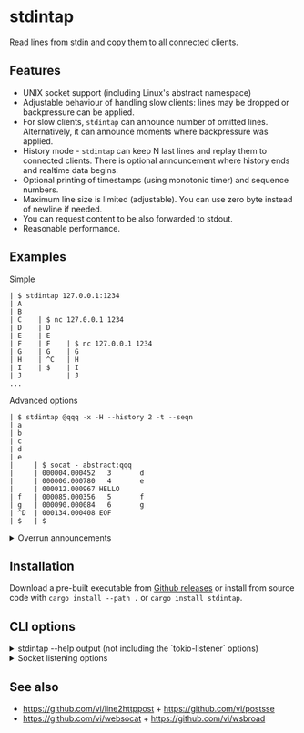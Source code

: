 # stdintap

Read lines from stdin and copy them to all connected clients.

## Features

* UNIX socket support (including Linux's abstract namespace)
* Adjustable behaviour of handling slow clients: lines may be dropped or backpressure can be applied.
* For slow clients, `stdintap` can announce number of omitted lines. Alternatively, it can announce moments where backpressure was applied.
* History mode - `stdintap` can keep N last lines and replay them to connected clients. There is optional announcement where history ends and realtime data begins.
* Optional printing of timestamps (using monotonic timer) and sequence numbers.
* Maximum line size is limited (adjustable). You can use zero byte instead of newline if needed.
* You can request content to be also forwarded to stdout.
* Reasonable performance.

## Examples

Simple

```
| $ stdintap 127.0.0.1:1234
| A
| B
| C    | $ nc 127.0.0.1 1234
| D    | D
| E    | E
| F    | F    | $ nc 127.0.0.1 1234
| G    | G    | G
| H    | ^C   | H
| I    | $    | I
| J           | J
...
```

Advanced options

```
| $ stdintap @qqq -x -H --history 2 -t --seqn
| a
| b
| c
| d
| e   
|     | $ socat - abstract:qqq
|     | 000004.000452   3       d
|     | 000006.000780   4       e
|     | 000012.000967 HELLO
| f   | 000085.000356   5       f
| g   | 000090.000084   6       g
| ^D  | 000134.000408 EOF
| $   | $
```

<details><summary> Overrun announcements </summary>

```
| $ stdintap @qqq -x --qlen 1 --send-buffer-size 16
|                   | $ socat - abstract:qqq,rcvbuf=16
| 000000000000000   | 000000000000000
| 111111111111111   | 111111111111111
| 222222222222222   | 222222222222222
|                   | ^Z
|                   | [1]+  Stopped
|                   | $
| 333333333333333
| 444444444444444
| 555555555555555
| 666666666666666
| 777777777777777
| 888888888888888
| 999999999999999
| AAAAAAAAAAAAAAA
| BBBBBBBBBBBBBBB
| CCCCCCCCCCCCCCC
| DDDDDDDDDDDDDDD
| EEEEEEEEEEEEEEE
| FFFFFFFFFFFFFFF
| GGGGGGGGGGGGGGG
|                   | $ fg
|                   | 333333333333333
|                   | 444444444444444
|                   | 555555555555555
|                   | 666666666666666
|                   | 777777777777777
|                   | 888888888888888
|                   | 999999999999999
|                   | AAAAAAAAAAAAAAA
|                   | OVERRUN 5
|                   | GGGGGGGGGGGGGGG
| HHHHHHHHHHHHHHH   | HHHHHHHHHHHHHHH
| ^D                | EOF
| $                 | $
```

</details>

## Installation

Download a pre-built executable from [Github releases](https://github.com/vi/stdintap/releases) or install from source code with `cargo install --path .`  or `cargo install stdintap`.

## CLI options

<details><summary> stdintap --help output (not including the `tokio-listener` options)</summary>

```
CLI tool to read lines from stdin and broadcast them to connected TCP clients

Usage: 

Arguments:
  <LISTEN_ADDRESS>
          Socket address to listen for incoming connections.
          
          Various types of addresses are supported:
          
          * TCP socket address and port, like 127.0.0.1:8080 or [::]:80
          
          * UNIX socket path like /tmp/mysock or Linux abstract address like @abstract
          
          * Special keyword "sd-listen" to accept connections from file descriptor 3 (e.g. systemd socket activation). You can also specify a named descriptor after a colon or * to use all passed sockets.
          
          Note that some features may be disabled by compile-time settings.

Options:
  -q, --qlen <QLEN>
          Size of broadcast channel for serving the lines
          
          [default: 16]

      --backpressure
          Slow down reading from stdin if connected clients are slow in reading output

  -x, --announce-overruns
          Inject special lines that denote missed content due to slow reading In `--backpressure` mode, it will insert announcements that backpressure is applied Additionally, stdin EOFs will also be announced.
          
          When `--timestamps` are active, special lines are separated from the timestamp by spaces instead of tabs.
          
          Note that overrun announcements may exacerbate overruns.

      --disconnect-on-overruns
          Disconnect clients when they are too slow to read lines

  -t, --timestamps
          Prefix messages with a monotone timestamps

  -H, --hello-message
          Inject initial message at the beginning of each client connection
          
          With --history option, the hello message appears after the history, before the "online" content.

      --max-line-size <MAX_LINE_SIZE>
          Automatically split lines longer than this
          
          [default: 65536]

  -0, --zero-separated
          Separata lines by zero byte instead of \n

  -T, --tee
          Also copy stdin to stdout

      --seqn
          Print sequence numbers of lines

      --history <HISTORY>
          Remember and this number of lines and replay them to each connecting client

      --require-observer
          Don't read from stdin unless at least one client is connected.
          
          Does not gurantee lack of dropped lines on disconnections.

  -h, --help
          Print help (see a summary with '-h')

  -V, --version
          Print version

```

(manually removed an inapplicable phrase)

</details>

<details><summary> Socket listening options </summary>

```
      --unix-listen-unlink
          remove UNIX socket prior to binding to it

      --unix-listen-chmod <UNIX_LISTEN_CHMOD>
          change filesystem mode of the newly bound UNIX socket to `owner`, `group` or `everybody`

      --unix-listen-uid <UNIX_LISTEN_UID>
          change owner user of the newly bound UNIX socket to this numeric uid

      --unix-listen-gid <UNIX_LISTEN_GID>
          change owner group of the newly bound UNIX socket to this numeric uid

      --sd-accept-ignore-environment
          ignore environment variables like LISTEN_PID or LISTEN_FDS and unconditionally use file descritor `3` as a socket in sd-listen or sd-listen-unix modes

      --tcp-keepalive <TCP_KEEPALIVE>
          set SO_KEEPALIVE settings for each accepted TCP connection.
          
          Value is a colon-separated triplet of time_ms:count:interval_ms, each of which is optional.

      --tcp-reuse-port
          Try to set SO_REUSEPORT, so that multiple processes can accept connections from the same port in a round-robin fashion

      --recv-buffer-size <RECV_BUFFER_SIZE>
          Set socket's SO_RCVBUF value

      --send-buffer-size <SEND_BUFFER_SIZE>
          Set socket's SO_SNDBUF value

      --tcp-only-v6
          Set socket's IPV6_V6ONLY to true, to avoid receiving IPv4 connections on IPv6 socket

      --tcp-listen-backlog <TCP_LISTEN_BACKLOG>
          Maximum number of pending unaccepted connections
```


</details>

## See also

* https://github.com/vi/line2httppost + https://github.com/vi/postsse
* https://github.com/vi/websocat + https://github.com/vi/wsbroad

